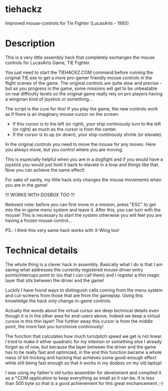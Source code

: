 # tiehackz
Improved mouse-controls for Tie Fighter (LucasArts - 1993)

Description
===========

This is a very little assembly hack that completely exchanges
the mouse controls for LucasArts Game, TIE Fighter.

You just need to start the TIEHACKZ.COM command before running
the original TIE.exe to get a more pro-gamer friendly mouse
controls in the flight scenes of the game. The original controls
are quite slow and precise - but as you progress in the game, 
some missions will get to be unbeatable on real difficulty levels
so the original game really rely on pro players having a wingman
kind of joystick or something...

The script is the cure for this! If you play the game, the new
controls work as if there is an imaginary mouse cursor on the
screen:
* If this cursor is to the left (or right), your ship continously
  turn to the left (or right) as much as the cursor is from the
  center.
* If the cursor is to up (or down), your ship continously shrink
  (or elavate).
  
In the original controls you need to move the mouse for any moves.
Here you always move, but you control where you are moving.

This is especially helpful when you are in a dogfight and if you
would have a joystick you would just hold it back to elavate
in a loop and things like that. Now you can achieve the same effect!

For sake of sanity, my little hack only changes the mouse movements
when you are in the game!

!!! WORKS WITH DOSBOX TOO !!!

Relevant note: before you can first move in a mission, press "ESC"
to get into the in-game menu system and leave it. After this, you
can turn with the mouse! This is necessary to start the system
otherwise you will feel you are having a frozen mouse control...

PS.: I think this very same hack works with X-Wing too!

Technical details
=================

The whole thing is a clever hack in assembly. Basically what I do
is that I am saving what addresses the currently registered mouse
driver entry points/interrups point to (so that I can call them)
and I register a thin magic layer that sits between the driver and
the game!

Luckily I have found ways to distinguish calls coming from the menu
system and cut-screens from those that are from the gameplay. Using
this knowledge the hack only change in-game controls.

Actually the words about the virtual cursor are deep technical details
even though it is in the other area for end-users above. Indeed we
keep a virtual cursos in this thin layer! The further away this
cursor is from the middle point, the more fast you turn/move continously!

The function that calculates how much turn/pitch speed we get is not linear.
I tried to make it either quadratic for my intenion or something else I 
already forgot as of now, but because the layer between the driver and the
game has to be really fast and optimized, in the end this function became
a whole mess of bit-tricking and hacking that achieves some good-enough effect
while still being fast enough so that it works in my dosbox on my old laptop!

I was using my father's old turbo assembler for develoment and compiled it
as a *.COM application to keep everything as small as it can be. It is less
than 500 byte so that is a good achievement for this great enchancement ;-)

